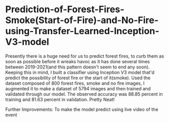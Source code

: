 # Prediction-of-Forest-Fires-Smoke(Start-of-Fire)-and-No-Fire-using-Transfer-Learned-Inception-V3-model
Presently there is a huge need for us to predict forest fires, to curb them as soon as possible before it wreaks havoc as it has done several times between 2019-2021(and this pattern doesn't seem to end any soon). Keeping this in mind, I built a classifier using Inception V3 model that'd predict the possibility of forest fire or the start of it(smoke). Used the dataset composed of 800 forest fires, smoke and no fire images, I augmented it to make a dataset of 5794 images and then trained and validated through our model. The observed accuracy was 88.85 percent in training and 81.63 percent in validation. Pretty Neat!

Further Improvements: To make the model predict using live video of the event
